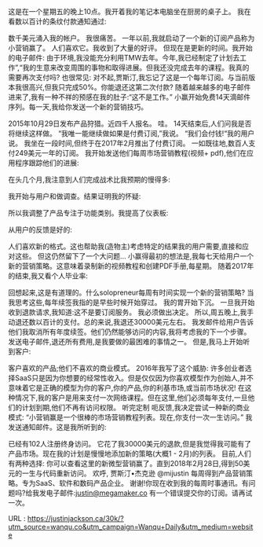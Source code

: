  
  
 这是在一个星期五的晚上10点。我开着我的笔记本电脑坐在厨房的桌子上。 
 我在看数以百计的条纹付款通知通过: 
  
 数千美元涌入我的帐户。 
 我很痛苦。 
 一年以前,我就启动了一个新的订阅产品称为小营销赢了。 
 人们喜欢它。我收到了大量的好评。 
 但现在是更新的时间。我开始的电子邮件: 
 由于环境,我没能充分利用TMW去年。今年,我已经制定了计划去工作”,“我的生意来改变周围的事物和取得进展。但我还没完成去年的课程。我真的需要再次支付吗? 
 也很常见: 
 对不起,贾斯汀,我忘记了这是一个每年订阅。与当前版本我很高兴,但我只完成50%。你能退还这第二次付款? 
 随着越来越多的电子邮件进来了,我有一种不祥的预感在我的肚子:“这不是工作。” 
 小赢开始免费14天滴邮件序列。每一天,我给你发送一个新的营销技巧。 
  
 2015年10月29日发布产品狩猎。近四千人报名。 
 哇。 
 14天结束后,人们问我是否将继续这样做。 
 “我唯一能继续做如果是付费订阅,”我说。 
 “我们会付钱!“我的用户说。 
 我坐在一段时间,但终于在2017年2月推出了付费订阅。 
 一如既往地,数百人支付249美元一年的订阅。 
 我开始发送他们每周市场营销教程(视频+ pdf),他们在应用程序跟踪他们的进展: 
  
 在头几个月,我注意到人们完成战术比我预期的慢得多: 
  
 我开始与用户和做调查。结果证明我的怀疑: 
  
 所以我调整了产品专注于功能类别。我提高了仪表板: 
  
 从用户的反馈是好的: 
  
 人们喜欢新的格式。这也帮助我(造物主)考虑特定的结果我的用户需要,直接和应对这些。 
 但这仍然留下了一个大问题… 
 小赢得最初的想法是,我每七天给用户一个新的营销策略。这意味着录制新的视频教程和创建PDF手册,每星期。 
 随着2017年的结束,我又看个人毕业率: 
  
 回想起来,这是有道理的。什么solopreneur每周有时间实现一个新的营销策略? 
 当我思考这些,每年续签我指的是早些时候开始穿过。 
 我的胃开始下沉。 
 一旦我开始收到退款请求,我知道:这不是要订阅服务。 
 我必须做出决定。 
 所以,周五晚上,我手动退还数以百计的支付。总的来说,我退还30000美元左右。 
 我发邮件给用户告诉他们我取消所有年度续签。他们仍然能够访问的内容,我将考虑我的下一个步骤。 
 发送电子邮件,退还所有费用,是我要做的最困难的事情之一。 
 但是,我马上开始听到客户: 
  
 客户喜欢的产品;他们不喜欢的商业模式。 
 2016年我写了这个威胁: 
 许多创业者选择SaaS只是因为你想要的经常性收入。但是仅仅因为你喜欢模型作为创始人,并不意味着它是正确的模型为你的客户,你的产品,你的利基市场,或当前市场状况! 
 在这种情况下,我的客户是用来支付一次网络课程。但在这里,他们必须每年支付,一旦他们的计划到期,他们不再有访问权限。 
 听完定制 
 呃反馈,我决定尝试一种新的商业模式: 
 “小营销赢是一个很棒的市场营销教程列表。现在,你支付一次一生访问。” 
 我发送通知邮件。这是我所听到的: 
  
  
  
 已经有102人注册终身访问。 
 它花了我30000美元的退款,但是我觉得我可能有了产品市场。现在我的计划是慢慢地添加新的策略(大概1 - 2月)的列表。 
 目前,人们有两种选择: 
 你可以查看这里的新微型营销赢了。直到2018年2月28日,得到50美元的一生与代码重新访问。 
 欢呼, 
 贾斯汀•杰克逊 
 @mijustin 
 每周得到产品营销策略。专为SaaS、软件和数码产品企业。 
 谢谢!你现在收到我的每周时事通讯。有问题吗?给我发电子邮件:justin@megamaker.co 
 有一个错误提交你的订阅。请再试一次。 
  
  
  
  
   
  URL : https://justinjackson.ca/30k/?utm_source=wanqu.co&utm_campaign=Wanqu+Daily&utm_medium=website